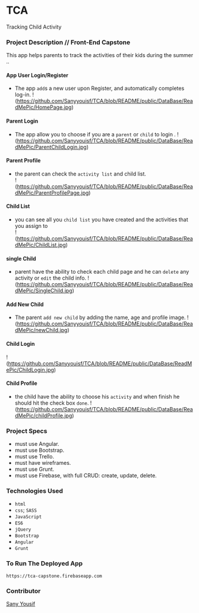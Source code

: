 # TCA 
Tracking Child Activity

### Project Description // Front-End Capstone

This app helps parents to track the activities of their kids during the summer .. 


#### App User Login/Register 
- The app `add`s a new user upon Register, and automatically completes log-in.
!(https://github.com/Sanyyouisf/TCA/blob/README/public/DataBase/ReadMePic/HomePage.jpg)

#### Parent Login
- The app allow you to choose if you are a `parent` or `child` to login . 
!(https://github.com/Sanyyouisf/TCA/blob/README/public/DataBase/ReadMePic/ParentChildLogin.jpg)

#### Parent Profile
- the parent can check the `activity list` and child list.  
!(https://github.com/Sanyyouisf/TCA/blob/README/public/DataBase/ReadMePic/ParentProfilePage.jpg)

#### Child List
- you can see all you `child list` you have created and the activities that you assign to  
!(https://github.com/Sanyyouisf/TCA/blob/README/public/DataBase/ReadMePic/ChildList.jpg)

#### single Child  
- parent have the ability to check each child page and he can `delete` any activity or `edit` the child info.
!(https://github.com/Sanyyouisf/TCA/blob/README/public/DataBase/ReadMePic/SingleChild.jpg)

#### Add New Child
- The parent `add new child` by adding the name, age and profile image. 
!(https://github.com/Sanyyouisf/TCA/blob/README/public/DataBase/ReadMePic/newChild.jpg)

#### Child Login
!(https://github.com/Sanyyouisf/TCA/blob/README/public/DataBase/ReadMePic/ChildLogin.jpg)

#### Child Profile 
- the child have the ability to choose his `activity` and when finish he should hit the check box `done`.
!(https://github.com/Sanyyouisf/TCA/blob/README/public/DataBase/ReadMePic/childProfile.jpg)

### Project Specs
- must use Angular.
- must use Bootstrap.
- must use Trello.
- must have wireframes.
- must use Grunt.
- must use Firebase, with full CRUD: create, update, delete.


### Technologies Used
- `html`
- `css`; `SASS`
- `JavaScript`
- `ES6`
- `jQuery`
- `Bootstrap`
- `Angular`
- `Grunt`


### To Run The Deployed App
`https://tca-capstone.firebaseapp.com`


### Contributor
[Sany Yousif](https://github.com/Sanyyouisf)